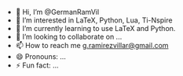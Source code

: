 - 👋 Hi, I’m @GermanRamVil
- 👀 I’m interested in LaTeX, Python, Lua, Ti-Nspire
- 🌱 I’m currently learning to use LaTeX and Python. 
- 💞️ I’m looking to collaborate on ...
- 📫 How to reach me g.ramirezvillar@gmail.com
- 😄 Pronouns: ...
- ⚡ Fun fact: ...

<!---
GermanRamVil/GermanRamVil is a ✨ special ✨ repository because its `README.md` (this file) appears on your GitHub profile.
You can click the Preview link to take a look at your changes.
--->
